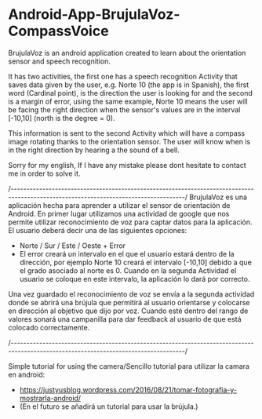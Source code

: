 # Android-App-BrujulaVoz-CompassVoice

BrujulaVoz is an android application created to learn about the orientation sensor and speech recognition. 

It has two activities, the first one has a speech recognition Activity that saves data given by the user, e.g. Norte 10 (the app is in 
Spanish), the first word (Cardinal point), is the direction the user is looking for and the second is a margin of error, using the same
example, Norte 10 means the user will be facing the right direction when the sensor's values are in  the interval [-10,10] (north is the degree = 0). 

This information is sent to the second Activity which will have a compass image rotating thanks to the orientation sensor. 
The user will know when is in the right direction by hearing a the sound of a bell.

Sorry for my english, If I have any mistake please dont hesitate to contact me in order to solve it.

/-------------------------------------------------------------------------------------------------------------------------------------/
BrujulaVoz es una aplicación hecha para aprender a utilizar el sensor de orientación de Android. En primer lugar utilizamos una
actividad de google que nos permite utilizar reconocimiento de voz para captar datos para la aplicación. El usuario deberá decir una
de las siguientes opciones:
  - Norte / Sur / Este / Oeste + Error 
  - El error creará un intervalo en el que el usuario estará dentro de la dirección, por ejemplo Norte 10 creará el intervalo 
    [-10,10] debido a que el grado asociado al norte es 0. Cuando en la segunda Actividad el usuario se coloque en este intervalo,
    la aplicación lo dará por correcto.

Una vez guardado el reconocimiento de voz se envía a la segunda actividad donde se abrirá una brújula que permitirá al usuario 
orientarse y colocarse en dirección al objetivo que dijo por voz. Cuando esté dentro del rango de valores sonará una campanilla
para dar feedback al usuario de que está colocado correctamente.

/-------------------------------------------------------------------------------------------------------------------------------------/


Simple tutorial for using the camera/Sencillo tutorial para utilizar la camara en android:
- https://justyusblog.wordpress.com/2016/08/21/tomar-fotografia-y-mostrarla-android/ 
- (En el futuro se añadirá un tutorial para usar la brújula.) 
